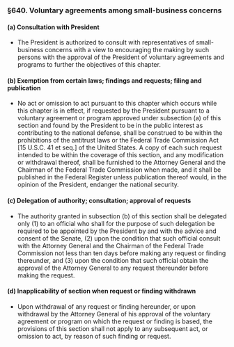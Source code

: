 ### §640. Voluntary agreements among small-business concerns
#### (a) Consultation with President
* The President is authorized to consult with representatives of small-business concerns with a view to encouraging the making by such persons with the approval of the President of voluntary agreements and programs to further the objectives of this chapter.

#### (b) Exemption from certain laws; findings and requests; filing and publication
* No act or omission to act pursuant to this chapter which occurs while this chapter is in effect, if requested by the President pursuant to a voluntary agreement or program approved under subsection (a) of this section and found by the President to be in the public interest as contributing to the national defense, shall be construed to be within the prohibitions of the antitrust laws or the Federal Trade Commission Act [15 U.S.C. 41 et seq.] of the United States. A copy of each such request intended to be within the coverage of this section, and any modification or withdrawal thereof, shall be furnished to the Attorney General and the Chairman of the Federal Trade Commission when made, and it shall be published in the Federal Register unless publication thereof would, in the opinion of the President, endanger the national security.

#### (c) Delegation of authority; consultation; approval of requests
* The authority granted in subsection (b) of this section shall be delegated only (1) to an official who shall for the purpose of such delegation be required to be appointed by the President by and with the advice and consent of the Senate, (2) upon the condition that such official consult with the Attorney General and the Chairman of the Federal Trade Commission not less than ten days before making any request or finding thereunder, and (3) upon the condition that such official obtain the approval of the Attorney General to any request thereunder before making the request.

#### (d) Inapplicability of section when request or finding withdrawn
* Upon withdrawal of any request or finding hereunder, or upon withdrawal by the Attorney General of his approval of the voluntary agreement or program on which the request or finding is based, the provisions of this section shall not apply to any subsequent act, or omission to act, by reason of such finding or request.